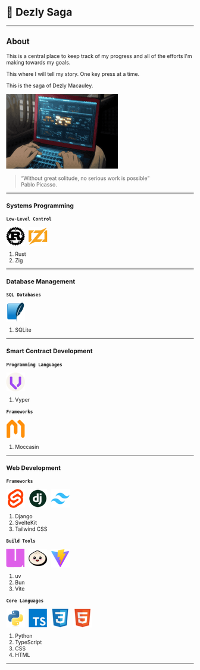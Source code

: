 # 🎒 Dezly Saga 
___

## About

This is a central place to keep track of my progress and all of the efforts I'm making
towards my goals.

This where I will tell my story. One key press at a time. 

This is the saga of Dezly Macauley.

<img src="./.readme/dezly_saga.gif" width="300" height="200" />

>“Without great solitude, no serious work is possible”
> <br>Pablo Picasso.

___
### Systems Programming

**`Low-Level Control`**
<div style="display: flex; align-items: center; justify-content: flex-start; gap: 10px;">
    <img src="./.readme/rust.png" width="50" height="50" alt="Rust Logo" />
    <img src="./.readme/zig.png" width="50" height="50" alt="Zig Logo" />
</div>

1. Rust
2. Zig
___
### Database Management

**`SQL Databases`**
<div style="display: flex; align-items: center; justify-content: flex-start; gap: 10px;">
    <img src="./.readme/sqlite.png" width="50" height="50" alt="SQLite Logo" />
</div>

1. SQLite

___
### Smart Contract Development

**`Programming Languages`**
<div style="display: flex; align-items: center; justify-content: flex-start; gap: 10px;">
    <img src="./.readme/vyper.png" width="50" height="50" alt="Vyper Logo" />
</div>

1. Vyper

**`Frameworks`**

<div style="display: flex; align-items: center; justify-content: flex-start; gap: 10px;">
    <img src="./.readme/moccasin.png" width="50" height="50" alt="Moccasin Logo" />
</div>

1. Moccasin

___
### Web Development 

**`Frameworks`**
<div style="display: flex; align-items: center; justify-content: flex-start; gap: 10px;">
    <img src="./.readme/sveltekit.png" width="50" height="50" alt="SvelteKit Logo" />
    <img src="./.readme/django.png" width="50" height="50" alt="Django Logo" />
    <img src="./.readme/tailwindcss.png" width="50" height="50" alt="Tailwind CSS Logo" />
</div>

1. Django
2. SvelteKit
3. Tailwind CSS

**`Build Tools`**
<div style="display: flex; align-items: center; justify-content: flex-start; gap: 10px;">
    <img src="./.readme/uv.png" width="50" height="50" alt="uv Logo" />
    <img src="./.readme/bun.png" width="50" height="50" alt="Bun Logo" />
    <img src="./.readme/vite.png" width="50" height="50" alt="Vite Logo" />
</div>

1. uv
2. Bun
3. Vite

**`Core Languages`**
<div style="display: flex; align-items: center; justify-content: flex-start; gap: 10px;">
    <img src="./.readme/python.png" width="50" height="50" alt="Python Logo" />
    <img src="./.readme/typescript.png" width="50" height="50" alt="TypeScript Logo" />
    <img src="./.readme/css.png" width="50" height="50" alt="CSS Logo" />
    <img src="./.readme/html.png" width="50" height="50" alt="HTML Logo" />
</div>

1. Python
2. TypeScript
3. CSS 
4. HTML
___
